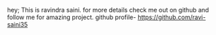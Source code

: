 hey;
This is ravindra saini.
for more details check me out on github and follow me for amazing project.
github profile- https://github.com/ravi-saini35
